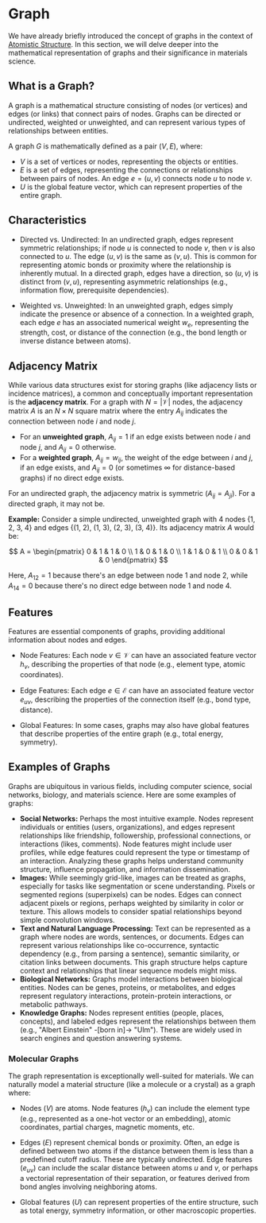# Graph

We have already briefly introduced the concept of graphs in the context of [Atomistic Structure](../atomistic_structure_II/molecule.md#graphs). In this section, we will delve deeper into the mathematical representation of graphs and their significance in materials science.

## What is a Graph?

A graph is a mathematical structure consisting of nodes (or vertices) and edges (or links) that connect pairs of nodes. Graphs can be directed or undirected, weighted or unweighted, and can represent various types of relationships between entities.

A graph $G$ is mathematically defined as a pair $(V, E)$, where:
- $V$ is a set of vertices or nodes, representing the objects or entities.
- $E$ is a set of edges, representing the connections or relationships between pairs of nodes. An edge $e = (u, v)$ connects node $u$ to node $v$.
- $U$ is the global feature vector, which can represent properties of the entire graph.

## Characteristics

- Directed vs. Undirected: In an undirected graph, edges represent symmetric relationships; if node $u$ is connected to node $v$, then $v$ is also connected to $u$. The edge $(u, v)$ is the same as $(v, u)$. This is common for representing atomic bonds or proximity where the relationship is inherently mutual. In a directed graph, edges have a direction, so $(u, v)$ is distinct from $(v, u)$, representing asymmetric relationships (e.g., information flow, prerequisite dependencies).

- Weighted vs. Unweighted: In an unweighted graph, edges simply indicate the presence or absence of a connection. In a weighted graph, each edge $e$ has an associated numerical weight $w_e$, representing the strength, cost, or distance of the connection (e.g., the bond length or inverse distance between atoms).

## Adjacency Matrix

While various data structures exist for storing graphs (like adjacency lists or incidence matrices), a common and conceptually important representation is the **adjacency matrix**. For a graph with $N = |\mathcal{V}|$ nodes, the adjacency matrix $A$ is an $N \times N$ square matrix where the entry $A_{ij}$ indicates the connection between node $i$ and node $j$.
*   For an **unweighted graph**, $A_{ij} = 1$ if an edge exists between node $i$ and node $j$, and $A_{ij} = 0$ otherwise.
*   For a **weighted graph**, $A_{ij} = w_{ij}$, the weight of the edge between $i$ and $j$, if an edge exists, and $A_{ij} = 0$ (or sometimes $\infty$ for distance-based graphs) if no direct edge exists.

For an undirected graph, the adjacency matrix is symmetric ($A_{ij} = A_{ji}$). For a directed graph, it may not be.

**Example:** Consider a simple undirected, unweighted graph with 4 nodes {1, 2, 3, 4} and edges {(1, 2), (1, 3), (2, 3), (3, 4)}. Its adjacency matrix $A$ would be:

$$ A = \begin{pmatrix} 0 & 1 & 1 & 0 \\ 1 & 0 & 1 & 0 \\ 1 & 1 & 0 & 1 \\ 0 & 0 & 1 & 0 \end{pmatrix} $$

Here, $A_{12} = 1$ because there's an edge between node 1 and node 2, while $A_{14} = 0$ because there's no direct edge between node 1 and node 4.

## Features
Features are essential components of graphs, providing additional information about nodes and edges.

- Node Features: Each node $v \in \mathcal{V}$ can have an associated feature vector $h_v$, describing the properties of that node (e.g., element type, atomic coordinates).

- Edge Features: Each edge $e \in \mathcal{E}$ can have an associated feature vector $e_{uv}$, describing the properties of the connection itself (e.g., bond type, distance).

- Global Features: In some cases, graphs may also have global features that describe properties of the entire graph (e.g., total energy, symmetry).

## Examples of Graphs
Graphs are ubiquitous in various fields, including computer science, social networks, biology, and materials science. Here are some examples of graphs:

- **Social Networks:** Perhaps the most intuitive example. Nodes represent individuals or entities (users, organizations), and edges represent relationships like friendship, followership, professional connections, or interactions (likes, comments). Node features might include user profiles, while edge features could represent the type or timestamp of an interaction. Analyzing these graphs helps understand community structure, influence propagation, and information dissemination.
- **Images:** While seemingly grid-like, images can be treated as graphs, especially for tasks like segmentation or scene understanding. Pixels or segmented regions (superpixels) can be nodes. Edges can connect adjacent pixels or regions, perhaps weighted by similarity in color or texture. This allows models to consider spatial relationships beyond simple convolution windows.
- **Text and Natural Language Processing:** Text can be represented as a graph where nodes are words, sentences, or documents. Edges can represent various relationships like co-occurrence, syntactic dependency (e.g., from parsing a sentence), semantic similarity, or citation links between documents. This graph structure helps capture context and relationships that linear sequence models might miss.
- **Biological Networks:** Graphs model interactions between biological entities. Nodes can be genes, proteins, or metabolites, and edges represent regulatory interactions, protein-protein interactions, or metabolic pathways.
- **Knowledge Graphs:** Nodes represent entities (people, places, concepts), and labeled edges represent the relationships between them (e.g., "Albert Einstein" -[born in]-> "Ulm"). These are widely used in search engines and question answering systems.


### Molecular Graphs
The graph representation is exceptionally well-suited for materials. We can naturally model a material structure (like a molecule or a crystal) as a graph where:

- Nodes ($V$) are atoms. Node features ($h_v$) can include the element type (e.g., represented as a one-hot vector or an embedding), atomic coordinates, partial charges, magnetic moments, etc.

- Edges ($E$) represent chemical bonds or proximity. Often, an edge is defined between two atoms if the distance between them is less than a predefined cutoff radius. These are typically undirected. Edge features ($e_{uv}$) can include the scalar distance between atoms $u$ and $v$, or perhaps a vectorial representation of their separation, or features derived from bond angles involving neighboring atoms.
- Global features ($U$) can represent properties of the entire structure, such as total energy, symmetry information, or other macroscopic properties.